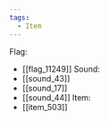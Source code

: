 ```yaml
---
tags:
  - Item
---
```

Flag:
- [[flag_11249]]
Sound:
- [[sound_43]]
- [[sound_17]]
- [[sound_44]]
Item:
- [[item_503]]
